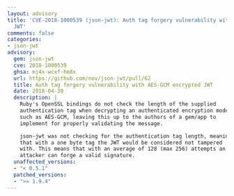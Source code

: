 ```yaml
---
layout: advisory
title: 'CVE-2018-1000539 (json-jwt): Auth tag forgery vulnerability with AES-GCM encrypted
  JWT'
comments: false
categories:
- json-jwt
advisory:
  gem: json-jwt
  cve: 2018-1000539
  ghsa: mj4x-wcxf-hm8x
  url: https://github.com/nov/json-jwt/pull/62
  title: Auth tag forgery vulnerability with AES-GCM encrypted JWT
  date: 2018-04-30
  description: |
    Ruby's OpenSSL bindings do not check the length of the supplied
    authentication tag when decrypting an authenticated encryption mode
    such as AES-GCM, leaving this up to the authors of a gem/app to
    implement for properly validating the message.

    json-jwt was not checking for the authentication tag length, meaning
    that with a one byte tag the JWT would be considered not tampered
    with. This means that with an average of 128 (max 256) attempts an
    attacker can forge a valid signature.
  unaffected_versions:
  - "< 0.5.1"
  patched_versions:
  - ">= 1.9.4"
---
```


